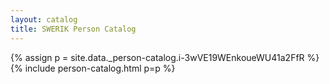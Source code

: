 ```yaml
---
layout: catalog
title: SWERIK Person Catalog
---
```

{% assign p = site.data._person-catalog.i-3wVE19WEnkoueWU41a2FfR %}
{% include person-catalog.html p=p %}

